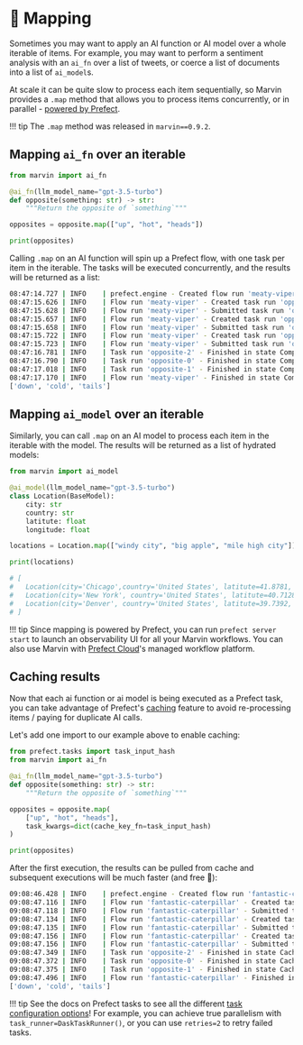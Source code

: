 # 🪭 Mapping 

Sometimes you may want to apply an AI function or AI model over a whole iterable of items. For example, you may want to perform a sentiment analysis with an `ai_fn` over a list of tweets, or coerce a list of documents into a list of `ai_model`s.

At scale it can be quite slow to process each item sequentially, so Marvin provides a `.map` method that allows you to process items concurrently, or in parallel - [powered by Prefect](https://docs.prefect.io/latest/concepts/tasks/?h=.map#map).

!!! tip
    The `.map` method was released in `marvin==0.9.2`.


## Mapping `ai_fn` over an iterable

```python
from marvin import ai_fn

@ai_fn(llm_model_name="gpt-3.5-turbo")
def opposite(something: str) -> str:
    """Return the opposite of `something`"""

opposites = opposite.map(["up", "hot", "heads"])

print(opposites)
```

Calling `.map` on an AI function will spin up a Prefect flow, with one task per item in the iterable. The tasks will be executed concurrently, and the results will be returned as a list:
```bash
08:47:14.727 | INFO    | prefect.engine - Created flow run 'meaty-viper' for flow 'opposite'
08:47:15.626 | INFO    | Flow run 'meaty-viper' - Created task run 'opposite-1' for task 'opposite'
08:47:15.628 | INFO    | Flow run 'meaty-viper' - Submitted task run 'opposite-1' for execution.
08:47:15.657 | INFO    | Flow run 'meaty-viper' - Created task run 'opposite-2' for task 'opposite'
08:47:15.658 | INFO    | Flow run 'meaty-viper' - Submitted task run 'opposite-2' for execution.
08:47:15.722 | INFO    | Flow run 'meaty-viper' - Created task run 'opposite-0' for task 'opposite'
08:47:15.723 | INFO    | Flow run 'meaty-viper' - Submitted task run 'opposite-0' for execution.
08:47:16.781 | INFO    | Task run 'opposite-2' - Finished in state Completed()
08:47:16.790 | INFO    | Task run 'opposite-0' - Finished in state Completed()
08:47:17.018 | INFO    | Task run 'opposite-1' - Finished in state Completed()
08:47:17.170 | INFO    | Flow run 'meaty-viper' - Finished in state Completed('All states completed.')
['down', 'cold', 'tails']
```

## Mapping `ai_model` over an iterable
Similarly, you can call `.map` on an AI model to process each item in the iterable with the model. The results will be returned as a list of hydrated models:

```python
from marvin import ai_model

@ai_model(llm_model_name="gpt-3.5-turbo")
class Location(BaseModel):
    city: str
    country: str
    latitute: float
    longitude: float

locations = Location.map(["windy city", "big apple", "mile high city"])

print(locations)

# [
#   Location(city='Chicago',country='United States', latitute=41.8781, longitude=-87.6298),
#   Location(city='New York', country='United States', latitute=40.7128, longitude=-74.006),
#   Location(city='Denver', country='United States', latitute=39.7392, longitude=-104.9903)
# ]

```

!!! tip
    Since mapping is powered by Prefect, you can run `prefect server start` to launch an observability UI for all your Marvin workflows. You can also use Marvin with [Prefect Cloud](https://www.prefect.io/cloud)'s managed workflow platform.

## Caching results
Now that each ai function or ai model is being executed as a Prefect task, you can take advantage of Prefect's [caching](https://docs.prefect.io/latest/concepts/tasks/#caching) feature to avoid re-processing items / paying for duplicate AI calls.

Let's add one import to our example above to enable caching:
```python
from prefect.tasks import task_input_hash
from marvin import ai_fn

@ai_fn(llm_model_name="gpt-3.5-turbo")
def opposite(something: str) -> str:
    """Return the opposite of `something`"""

opposites = opposite.map(
    ["up", "hot", "heads"],
    task_kwargs=dict(cache_key_fn=task_input_hash)
)

print(opposites)
```
After the first execution, the results can be pulled from cache and subsequent executions will be much faster (and free 🙂):
```bash hl_lines="8-10"
09:08:46.428 | INFO    | prefect.engine - Created flow run 'fantastic-caterpillar' for flow 'opposite'
09:08:47.116 | INFO    | Flow run 'fantastic-caterpillar' - Created task run 'opposite-2' for task 'opposite'
09:08:47.118 | INFO    | Flow run 'fantastic-caterpillar' - Submitted task run 'opposite-2' for execution.
09:08:47.134 | INFO    | Flow run 'fantastic-caterpillar' - Created task run 'opposite-1' for task 'opposite'
09:08:47.135 | INFO    | Flow run 'fantastic-caterpillar' - Submitted task run 'opposite-1' for execution.
09:08:47.156 | INFO    | Flow run 'fantastic-caterpillar' - Created task run 'opposite-0' for task 'opposite'
09:08:47.156 | INFO    | Flow run 'fantastic-caterpillar' - Submitted task run 'opposite-0' for execution.
09:08:47.349 | INFO    | Task run 'opposite-2' - Finished in state Cached(type=COMPLETED)
09:08:47.372 | INFO    | Task run 'opposite-0' - Finished in state Cached(type=COMPLETED)
09:08:47.375 | INFO    | Task run 'opposite-1' - Finished in state Cached(type=COMPLETED)
09:08:47.496 | INFO    | Flow run 'fantastic-caterpillar' - Finished in state Completed('All states completed.')
['down', 'cold', 'tails']
```

!!! tip
    See the docs on Prefect tasks to see all the different [task configuration options](https://docs.prefect.io/latest/tutorial/flow-task-config/)! For example, you can achieve true parallelism with `task_runner=DaskTaskRunner()`, or you can use `retries=2` to retry failed tasks.